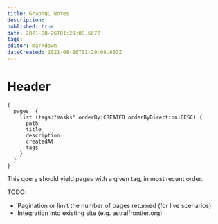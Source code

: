 ```yaml
---
title: GraphQL Notes
description: 
published: true
date: 2021-08-26T01:29:08.667Z
tags: 
editor: markdown
dateCreated: 2021-08-26T01:29:08.667Z
---
```


# Header
```
{
  pages  {
    list (tags:"masks" orderBy:CREATED orderByDirection:DESC) {
      path
      title
      description
      createdAt
      tags
    }
  }
}
```

This query should yield pages with a given tag, in most recent order.

TODO:

* Pagination or limit the number of pages returned (for live scenarios)
* Integration into existing site (e.g. astralfrontier.org)